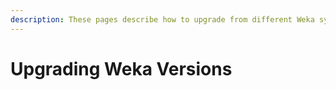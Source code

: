```yaml
---
description: These pages describe how to upgrade from different Weka system versions.
---
```


# Upgrading Weka Versions

